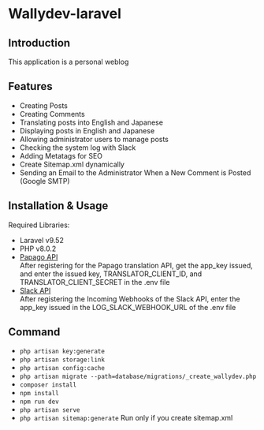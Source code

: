 # Wallydev-laravel

## Introduction

This application is a personal weblog

## Features

-   Creating Posts
-   Creating Comments
-   Translating posts into English and Japanese
-   Displaying posts in English and Japanese
-   Allowing administrator users to manage posts
-   Checking the system log with Slack
-   Adding Metatags for SEO
-   Create Sitemap.xml dynamically
-   Sending an Email to the Administrator When a New Comment is Posted (Google SMTP)

## Installation & Usage

Required Libraries:

-   Laravel v9.52
-   PHP v8.0.2
-   [Papago API](https://developers.naver.com/docs/papago/papago-nmt-overview.md)  
     After registering for the Papago translation API, get the app_key issued, and enter the issued key, TRANSLATOR_CLIENT_ID, and TRANSLATOR_CLIENT_SECRET in the .env file
-   [Slack API](https://api.slack.com/)  
    After registering the Incoming Webhooks of the Slack API, enter the app_key issued in the LOG_SLACK_WEBHOOK_URL of the .env file

## Command

-   `php artisan key:generate`
-   `php artisan storage:link`
-   `php artisan config:cache`
-   `php artisan migrate --path=database/migrations/_create_wallydev.php`
-   `composer install`
-   `npm install`
-   `npm run dev`
-   `php artisan serve`
-   `php artisan sitemap:generate` Run only if you create sitemap.xml

